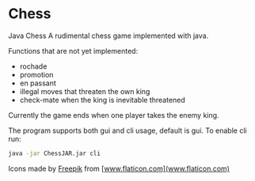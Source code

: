 # Chess
Java Chess
A rudimental chess game implemented with java.

Functions that are not yet implemented:
- rochade
- promotion
- en passant
- illegal moves that threaten the own king
- check-mate when the king is inevitable threatened

Currently the game ends when one player takes the enemy king.

The program supports both gui and cli usage, default is gui.
To enable cli run:
```bash
java -jar ChessJAR.jar cli
```


Icons made by [Freepik](www.freepik.com) from [www.flaticon.com](www.flaticon.com)
